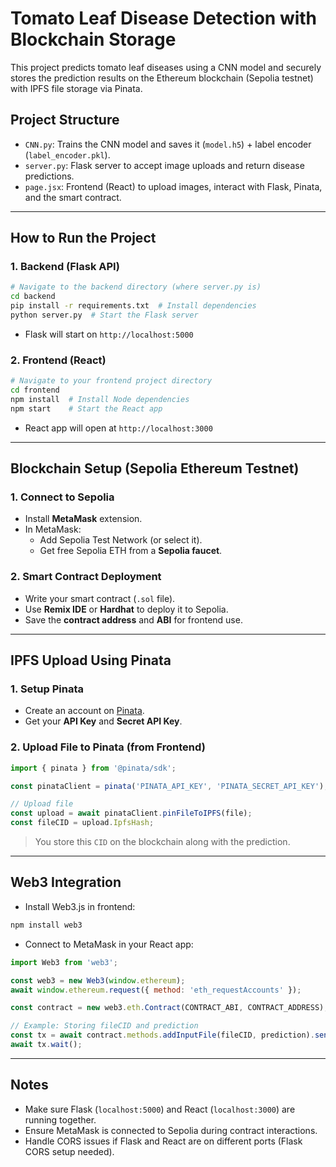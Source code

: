 
# Tomato Leaf Disease Detection with Blockchain Storage

This project predicts tomato leaf diseases using a CNN model and securely stores the prediction results on the Ethereum blockchain (Sepolia testnet) with IPFS file storage via Pinata.

## Project Structure

- `CNN.py`: Trains the CNN model and saves it (`model.h5`) + label encoder (`label_encoder.pkl`).
- `server.py`: Flask server to accept image uploads and return disease predictions.
- `page.jsx`: Frontend (React) to upload images, interact with Flask, Pinata, and the smart contract.

---

## How to Run the Project

### 1. Backend (Flask API)

```bash
# Navigate to the backend directory (where server.py is)
cd backend
pip install -r requirements.txt  # Install dependencies
python server.py  # Start the Flask server
```

- Flask will start on `http://localhost:5000`

### 2. Frontend (React)

```bash
# Navigate to your frontend project directory
cd frontend
npm install  # Install Node dependencies
npm start    # Start the React app
```

- React app will open at `http://localhost:3000`

---

## Blockchain Setup (Sepolia Ethereum Testnet)

### 1. Connect to Sepolia

- Install **MetaMask** extension.
- In MetaMask:
  - Add Sepolia Test Network (or select it).
  - Get free Sepolia ETH from a **Sepolia faucet**.

### 2. Smart Contract Deployment

- Write your smart contract (`.sol` file).
- Use **Remix IDE** or **Hardhat** to deploy it to Sepolia.
- Save the **contract address** and **ABI** for frontend use.

---

## IPFS Upload Using Pinata

### 1. Setup Pinata

- Create an account on [Pinata](https://pinata.cloud/).
- Get your **API Key** and **Secret API Key**.

### 2. Upload File to Pinata (from Frontend)

```javascript
import { pinata } from '@pinata/sdk';

const pinataClient = pinata('PINATA_API_KEY', 'PINATA_SECRET_API_KEY');

// Upload file
const upload = await pinataClient.pinFileToIPFS(file);
const fileCID = upload.IpfsHash;
```

> You store this `CID` on the blockchain along with the prediction.

---

## Web3 Integration

- Install Web3.js in frontend:

```bash
npm install web3
```

- Connect to MetaMask in your React app:

```javascript
import Web3 from 'web3';

const web3 = new Web3(window.ethereum);
await window.ethereum.request({ method: 'eth_requestAccounts' });

const contract = new web3.eth.Contract(CONTRACT_ABI, CONTRACT_ADDRESS);

// Example: Storing fileCID and prediction
const tx = await contract.methods.addInputFile(fileCID, prediction).send({ from: userAddress });
await tx.wait();
```

---

## Notes
- Make sure Flask (`localhost:5000`) and React (`localhost:3000`) are running together.
- Ensure MetaMask is connected to Sepolia during contract interactions.
- Handle CORS issues if Flask and React are on different ports (Flask CORS setup needed).
